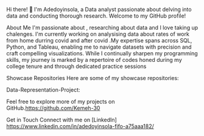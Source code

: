Hi there! 👋
I'm Adedoyinsola, a Data analyst passionate about delving into data and conducting thorough research. Welcome to my GitHub profile!

About Me
I'm passionate about , researching about data and I love taking up chalenges. I'm currently working on analysising data about rates of work from home durring covid and after covid .My expertise spans across SQL, Python, and Tableau, enabling me to navigate datasets with precision and craft compelling visualizations. While I continually sharpen my programming skills, my journey is marked by a repertoire of codes honed during my college tenure and through dedicated practice sessions

Showcase Repositories
Here are some of my showcase repositories:

Data-Representation-Project:


Feel free to explore more of my projects on GitHub.https://github.com/Kemeh-30

Get in Touch
Connect with me on [LinkedIn] https://www.linkedin.com/in/adedoyinsola-fifo-a75aaa182/




